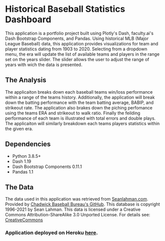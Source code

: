 # Historical Baseball Statistics Dashboard
This application is a portfolio project built using Plotly's Dash, faculty.ai's Dash Bootstrap Components, and Pandas.
Using historical MLB (Major League Baseball) data, this application provides visualizations for team and player
statistics dating from 1903 to 2020. Selecting from a dropdown menu, the era will update the list of available
teams and players in the range set on the years slider. The slider allows the user to adjust the range of years
with wich the data is presented.

## The Analysis
The applicaiton breaks down each baseball teams win/loss performance within a range of the teams history.
Additionally, the application will break down the batting performance with the team batting average, BABIP, and strikeout
rate. The application also brakes down the piching perfomance using the teams ERA and strikeout to walk ratio. Finally the feilding
performance of each team is illustrated with total errors and double plays. The applicaiton will similarly breakdown
each teams players statistics within the given era.

## Dependencies
- Python 3.8.5+
- Dash 1.19
- Dash Bootstrap Components 0.11.1
- Pandas 1.1

## The Data
The data used in this application was retrieved from [Seanlahman.com](http://www.seanlahman.com/baseball-archive/statistics/).
Provided by [Chadwick Baseball Bureau's GitHub](https://github.com/chadwickbureau/baseballdatabank/). 
This database is copyright 1996-2021 by Sean Lahman. This data is licensed under a Creative Commons Attribution-ShareAlike 
3.0 Unported License. For details see: [CreativeCommons](http://creativecommons.org/licenses/by-sa/3.0/)

### Application deployed on Heroku [here](https://historicalbaseball.herokuapp.com/).

